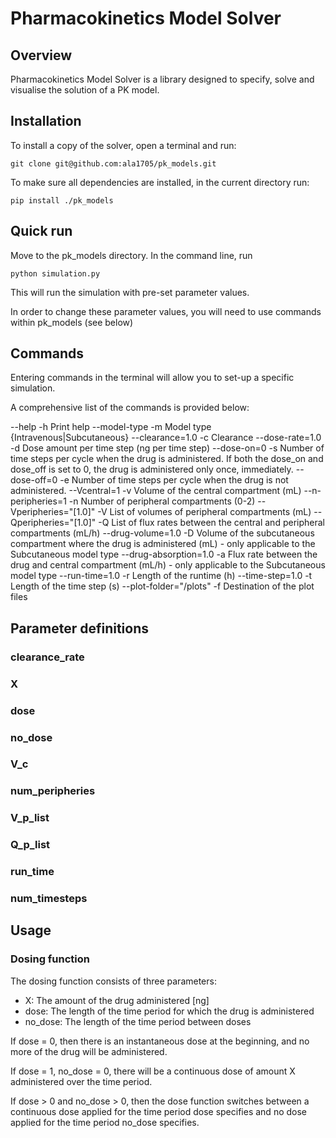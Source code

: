 # Pharmacokinetics Model Solver

## Overview

Pharmacokinetics Model Solver is a library designed to specify, solve and visualise the solution of a PK model. 

## Installation

To install a copy of the solver, open a terminal and run:

	git clone git@github.com:ala1705/pk_models.git

To make sure all dependencies are installed, in the current directory run:

	pip install ./pk_models


## Quick run
Move to the pk_models directory. In the command line, run

	python simulation.py

This will run the simulation with pre-set parameter values.

In order to change these parameter values, you will need to use commands within pk_models (see below)

## Commands
Entering commands in the terminal will allow you to set-up a specific simulation.

A comprehensive list of the commands is provided below:


--help		    		-h	    Print help
--model-type        	-m	    Model type {Intravenous|Subcutaneous}
--clearance=1.0			-c	    Clearance
--dose-rate=1.0			-d	    Dose amount per time step (ng per time step)
--dose-on=0		    	-s	    Number of time steps per cycle when the drug is administered. If both the dose_on and dose_off is set to 0, the drug is 	administered only once, immediately.
--dose-off=0			-e	    Number of time steps per cycle when the drug is not administered.
--Vcentral=1			-v	    Volume of the central compartment (mL)
--n-peripheries=1		-n	    Number of peripheral compartments (0-2)
--Vperipheries="[1.0]"	-V	    List of volumes of peripheral compartments (mL)
--Qperipheries="[1.0]"	-Q	    List of flux rates between the central and peripheral compartments (mL/h)
--drug-volume=1.0		-D	    Volume of the subcutaneous compartment where the drug is administered (mL) - only applicable to the Subcutaneous model type
--drug-absorption=1.0	-a	    Flux rate between the drug and central compartment (mL/h) - only applicable to the Subcutaneous model type
--run-time=1.0			-r	    Length of the runtime (h)
--time-step=1.0			-t	    Length of the time step (s)
--plot-folder="/plots"	-f	    Destination of the plot files






## Parameter definitions

### clearance_rate

### X

### dose

### no_dose

### V_c

### num_peripheries

### V_p_list

### Q_p_list

### run_time

### num_timesteps

## Usage

### Dosing function

The dosing function consists of three parameters:
* X: The amount of the drug administered [ng]
* dose: The length of the time period for which the drug is administered
* no_dose: The length of the time period between doses

If dose = 0, then there is an instantaneous dose at the beginning, and no more of the drug will be administered.

If dose = 1, no_dose = 0, there will be a continuous dose of amount X administered over the time period.

If dose > 0 and no_dose > 0, then the dose function switches between a continuous dose applied for the time period dose specifies
and no dose applied for the time period no_dose specifies.

